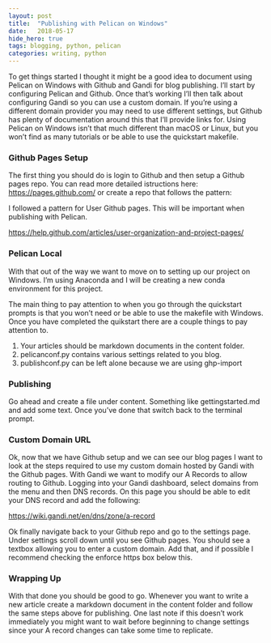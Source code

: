 ```yaml
---
layout:	post
title:	"Publishing with Pelican on Windows"
date:	2018-05-17
hide_hero: true
tags: blogging, python, pelican
categories: writing, python
---
```


To get things started I thought it might be a good idea to document using Pelican on Windows with Github and Gandi for blog publishing. I’ll start by configuring Pelican and Github. Once that’s working I’ll then talk about configuring Gandi so you can use a custom domain. If you’re using a different domain provider you may need to use different settings, but Github has plenty of documentation around this that I’ll provide links for. Using Pelican on Windows isn’t that much different than macOS or Linux, but you won’t find as many tutorials or be able to use the quickstart makefile.

### Github Pages Setup

The first thing you should do is login to Github and then setup a Github pages repo. You can read more detailed istructions here: <https://pages.github.com/> or create a repo that follows the pattern:

I followed a pattern for User Github pages. This will be important when publishing with Pelican.

<https://help.github.com/articles/user-organization-and-project-pages/>

### Pelican Local

With that out of the way we want to move on to setting up our project on Windows. I’m using Anaconda and I will be creating a new conda environment for this project.

The main thing to pay attention to when you go through the quickstart prompts is that you won’t need or be able to use the makefile with Windows. Once you have completed the quikstart there are a couple things to pay attention to.

1. Your articles should be markdown documents in the content folder.
2. pelicanconf.py contains various settings related to you blog.
3. publishconf.py can be left alone because we are using ghp-import
### Publishing

Go ahead and create a file under content. Something like gettingstarted.md and add some text. Once you’ve done that switch back to the terminal prompt.

### Custom Domain URL

Ok, now that we have Github setup and we can see our blog pages I want to look at the steps required to use my custom domain hosted by Gandi with the Github pages. With Gandi we want to modify our A Records to allow routing to Github. Logging into your Gandi dashboard, select domains from the menu and then DNS records. On this page you should be able to edit your DNS record and add the following:

<https://wiki.gandi.net/en/dns/zone/a-record>

Ok finally navigate back to your Github repo and go to the settings page. Under settings scroll down until you see Github pages. You should see a textbox allowing you to enter a custom domain. Add that, and if possible I recommend checking the enforce https box below this.

### Wrapping Up

With that done you should be good to go. Whenever you want to write a new article create a markdown document in the content folder and follow the same steps above for publishing. One last note if this doesn’t work immediately you might want to wait before beginning to change settings since your A record changes can take some time to replicate.
